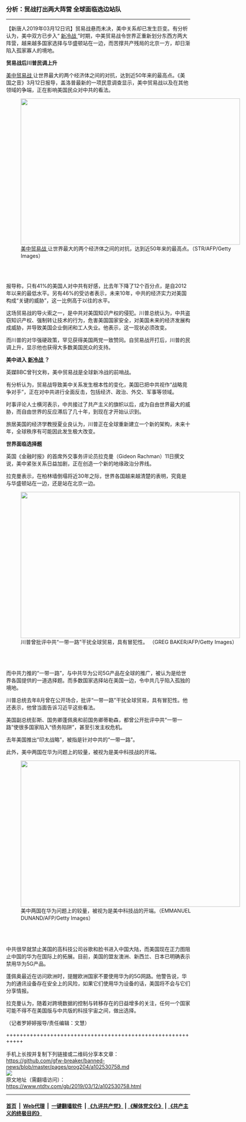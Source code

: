 ### 分析：贸战打出两大阵营 全球面临选边站队
------------------------

<div class="post_content" itemprop="articleBody">
 <p>
  【新唐人2019年03月12日讯】贸易战悬而未决，美中关系却已发生巨变。有分析认为，美中双方已步入“
  <a href="https://www.ntdtv.com/gb/新冷战.htm">
   新冷战
  </a>
  ”时期，中美贸易战令世界正重新划分东西方两大阵营，越来越多国家选择与华盛顿站在一边，而苦撑共产残局的北京一方，却日渐陷入孤家寡人的境地。
 </p>
 <p>
  <strong>
   贸易战后川普民调上升
  </strong>
 </p>
 <p>
  <a href="https://www.ntdtv.com/gb/美中贸易战.htm">
   美中贸易战
  </a>
  让世界最大的两个经济体之间的对抗，达到近50年来的最高点。《美国之音》3月12日报导，盖洛普最新的一项民意调查显示，美中贸易战以及在其他领域的争端，正在影响美国民众对中共的看法。
 </p>
 <figure class="wp-caption alignnone" id="attachment_102530782" style="width: 600px">
  <img alt="" class="size-medium wp-image-102530782" height="400" src="https://www.ntdtv.com/assets/uploads/2019/03/gettyimages-1069657840-594x594-600x400.jpg" width="600">
   <br/><figcaption class="wp-caption-text">
    <a href="https://www.ntdtv.com/gb/美中贸易战.htm">
     美中贸易战
    </a>
    让世界最大的两个经济体之间的对抗，达到近50年来的最高点。（STR/AFP/Getty Images）
   </figcaption><br/>
  </img>
 </figure><br/>
 <p>
  报导称，只有41%的美国人对中共有好感，比去年下降了12个百分点，是自2012年以来的最低水平。另有46%的受访者表示，未来10年，中共的经济实力对美国构成“关键的威胁”，这一比例高于以往的水平。
 </p>
 <p>
  这场贸易战的导火索之一，是中共对美国知识产权的侵犯。川普总统认为，中共盗窃知识产权、强制转让技术的行为，危害美国国家安全，对美国未来的经济发展构成威胁，并导致美国企业倒闭和工人失业。他表示，这一现状必须改变。
 </p>
 <p>
  而川普的对华强硬政策，罕见获得美国两党一致赞同。自贸易战开打后，川普的民调上升，显示他也获得大多数美国民众的支持。
 </p>
 <p>
  <strong>
   美中进入
   <a href="https://www.ntdtv.com/gb/新冷战.htm">
    新冷战
   </a>
   ？
  </strong>
 </p>
 <p>
  英媒BBC曾刊文称，美中贸易战是全球新冷战的前哨战。
 </p>
 <p>
  有分析认为，贸易战导致美中关系发生根本性的变化，美国已把中共视作“战略竞争对手”，正在对中共进行全面反击，包括经济、政治、外交、军事等领域。
 </p>
 <p>
  时事评论人士横河表示，中共接过了共产主义的旗帜以后，成为自由世界最大的威胁，而自由世界的反应滞后了几十年，到现在才开始认识到。
 </p>
 <p>
  旅居美国的经济学教授夏业良认为，川普正在全球重新建立一个新的架构，未来十年，全球秩序有可能因此发生极大改变。
 </p>
 <p>
  <strong>
   世界面临选择题
  </strong>
 </p>
 <p>
  英国《金融时报》的首席外交事务评论员拉克曼（Gideon Rachman）11日撰文说，美中紧张关系日益加剧，正在创造一个新的地缘政治分界线。
 </p>
 <p>
  拉克曼表示，在柏林墙倒塌将近30年之际，世界各国越来越清楚的表明，究竟是与华盛顿站在一边，还是站在北京一边。
  <br/>
  <figure class="wp-caption alignnone" id="attachment_102530777" style="width: 600px">
   <img alt="" class="size-medium wp-image-102530777" height="400" src="https://www.ntdtv.com/assets/uploads/2019/03/gettyimages-989392988-594x594-600x400.jpg" width="600">
    <br/><figcaption class="wp-caption-text">
     川普曾批评中共“一带一路”干扰全球贸易，具有冒犯性。 （GREG BAKER/AFP/Getty Images）
    </figcaption><br/>
   </img>
  </figure><br/>
  <br/>
  而中共力推的“一带一路”，与中共华为公司5G产品在全球的推广，被认为是给世界各国提供的一道选择题。而多数国家选择站在美国一边，令中共几乎陷入孤独的境地。
 </p>
 <p>
  川普总统去年8月曾在公开场合，批评“一带一路”干扰全球贸易，具有冒犯性。他还表示，他曾当面告诉习近平这些看法。
 </p>
 <p>
  美国副总统彭斯、国务卿蓬佩奥和前国务卿蒂勒森，都曾公开批评中共“一带一路”使很多国家陷入“债务陷阱”，甚至引发主权危机。
 </p>
 <p>
  去年美国推出“印太战略”，被指是针对中共的“一带一路”。
 </p>
 <p>
  此外，美中两国在华为问题上的较量，被视为是美中科技战的开端。
  <br/>
  <figure class="wp-caption alignnone" id="attachment_102530778" style="width: 600px">
   <img alt="" class="size-medium wp-image-102530778" height="400" src="https://www.ntdtv.com/assets/uploads/2019/03/gettyimages-1128728461-594x594-1-600x400.jpg" width="600">
    <br/><figcaption class="wp-caption-text">
     美中两国在华为问题上的较量，被视为是美中科技战的开端。（EMMANUEL DUNAND/AFP/Getty Images）
    </figcaption><br/>
   </img>
  </figure><br/>
  <br/>
  中共很早就禁止美国的高科技公司谷歌和脸书进入中国大陆，而美国现在正力图阻止中国的华为在国际上的拓展。目前，美国的盟友澳洲、新西兰、日本已明确表示禁用华为5G产品。
 </p>
 <p>
  蓬佩奥最近在访问欧洲时，提醒欧洲国家不要使用华为的5G网路。他警告说，华为的通讯设备存在安全上的风险，如果它们使用华为设备的话，美国将不会与它们分享情报。
 </p>
 <p>
  拉克曼认为，随着对跨境数据的控制与转移存在的日益增多的关注，任何一个国家可能不得不在美国版与中共版的科技宇宙之间，做出选择。
 </p>
 <p>
  （记者罗婷婷报导/责任编辑：文慧）
 </p>
 <div class="single_ad">
 </div>
</div>

+++++++++++++++++++++++++++++++++++++++++++++++++++++++++++<br/><br/>
手机上长按并复制下列链接或二维码分享本文章：<br/>
https://github.com/gfw-breaker/banned-news/blob/master/pages/prog204/a102530758.md <br/>
<a href='https://github.com/gfw-breaker/banned-news/blob/master/pages/prog204/a102530758.md'><img src='https://github.com/gfw-breaker/banned-news/blob/master/pages/prog204/a102530758.md.png'/></a> <br/>
原文地址（需翻墙访问）：https://www.ntdtv.com/gb/2019/03/12/a102530758.html


------------------------
#### [首页](https://github.com/gfw-breaker/banned-news/blob/master/README.md) &nbsp;|&nbsp; [Web代理](https://github.com/labour-camp/helloworld) &nbsp;|&nbsp; [一键翻墙软件](https://github.com/gfw-breaker/nogfw/blob/master/README.md) &nbsp;| [《九评共产党》](https://github.com/gfw-breaker/9ping.md/blob/master/README.md#九评之一评共产党是什么) | [《解体党文化》](https://github.com/gfw-breaker/jtdwh.md/blob/master/README.md) | [《共产主义的终极目的》](https://github.com/gfw-breaker/gczydzjmd.md/blob/master/README.md)

